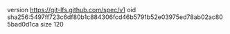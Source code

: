 version https://git-lfs.github.com/spec/v1
oid sha256:5497ff723c6df80b1c884306fcd46b5791b52e03975ed78ab02ac805bad0d1ca
size 120
